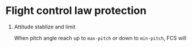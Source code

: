 Flight control law protection
=============================


1. Attitude stablize and limit

   When pitch angle reach up to `max-pitch` or down to `min-pitch`, FCS will 
